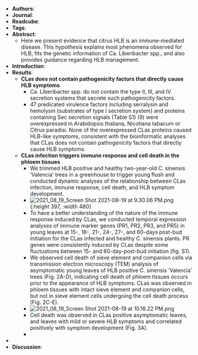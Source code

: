- **Authors**:
- **Journal**:
- **Readcube**:
- **Tags**:
- **Abstract**:
	- Here we present evidence that citrus HLB is an immune-mediated disease. This hypothesis explains most phenomena observed for HLB, fits the genetic information of Ca. Liberibacter spp., and also provides guidance regarding HLB management.
- **Introduction**:
- **Results**:
	- **CLas does not contain pathogenicity factors that directly cause HLB symptoms**
		- Ca. Liberibacter spp. do not contain the type II, III, and IV secretion systems that secrete such pathogenicity factors.
		- 47 predicated virulence factors including serralysin and hemolysin (substrates of type I secretion system) and proteins containing Sec secretion signals (Table S1) (9) were overexpressed in Arabidopsis thaliana, Nicotiana tabacum or Citrus paradisi. None of the overexpressed CLas proteins caused HLB-like symptoms, consistent with the bioinformatic analyses that CLas does not contain pathogenicity factors that directly cause HLB symptoms.
	- **CLas infection triggers immune response and cell death in the phloem tissues**
		- We trimmed HLB positive and healthy two-year-old C. sinensis ‘Valencia’ trees in a greenhouse to trigger young flush and conducted dynamic analyses of the relationship between CLas infection, immune response, cell death, and HLB symptom development.
		- ![2021_08_19_Screen Shot 2021-08-19 at 9.30.06 PM.png](https://cdn.logseq.com/%2Fc8c9845b-a7fd-4de7-86cd-c4be3d7156946db5af3c-b979-49f9-b2f6-80929675d9412021_08_19_Screen%20Shot%202021-08-19%20at%209.30.06%20PM.png?Expires=4783033858&Signature=jdwx0Dsxhvrh6AzabyJQa-jAcXNeQ-n4dpS1gnFK30UJ813rkDnABO23s6lZbmT8iDA0dMWkCH86cdYCGUbSTR6Ewn8EYUexALrb16hYWiOfw0M0xIeZd7rw8WZ-t4BIopjy2eoY9LGY~o3dkUdBEHL4dGyu9LbNuME3X~qfLHTpFPjlfo64vFPFROyDal5Wb8jMGidehWQ80NmTSzIRBsw3yA-TN-vL2dQOlgjM66P9~hUIWseZ9U3d0AdUDs5HBZQMVaJ1PF473NM6rScckD5WKepdFlX4HfbxZWl8ZymBnyXYI5Kfprytru5bZTzGTTp5auLAXU1zlwp4Ezft0g__&Key-Pair-Id=APKAJE5CCD6X7MP6PTEA){:height 397, :width 480}
		- To have a better understanding of the nature of the immune response induced by CLas, we conducted temporal expression analyses of immune marker genes (PR1, PR2, PR3, and PR5) in young leaves at 15-, 18-, 21-, 24-, 27-, and 60-days post-bud initiation for the CLas infected and healthy C. sinensis plants. PR genes were consistently induced by CLas despite some fluctuations between 15- and 60-day-post-bud initiation (fig. S1).
		- We observed cell death of sieve element and companion cells via transmission electron microscopy (TEM) analysis of asymptomatic young leaves of HLB positive C. sinensis ‘Valencia’ trees (Fig. 2A-D), indicating cell death of phloem tissues occurs prior to the appearance of HLB symptoms. CLas was observed in phloem tissues with intact sieve element and companion cells, but not in sieve element cells undergoing the cell death process (Fig. 2C-E).
		- ![2021_08_19_Screen Shot 2021-08-19 at 10.16.22 PM.png](https://cdn.logseq.com/%2Fc8c9845b-a7fd-4de7-86cd-c4be3d7156945b4b1459-b337-411b-94ef-6d79838800f72021_08_19_Screen%20Shot%202021-08-19%20at%2010.16.22%20PM.png?Expires=4783036599&Signature=JramAwr9W2Xy56xS0sBoyDBripNLdVVE8eCogKlFF5DkQWpRXQYj41yai34MjjeRaugAOXUZoBmj82JG8b2RkjvM1~8644JWTFLVUjrDKwSF9uLC5VMv9qFpIAAYs6J5~qNNiNVNJxdcOPhdpb7W~6mm4azlVPZceZVXf9CazVMz9n0W1dVXnkKrD0Nl1GAQD04gytl3ACheSMiRxEhFFvjYelmhRQMXVGWyHgpVQCql2T7MEn-ELi-f~EMk9lPvScADc6OtS19K3sLmkLynowmwogR8XI8jr~qNYariFCLl89HW~0lPBw6wmXl5vi0iqL0yJ5OWfHFv52sR5-xgyA__&Key-Pair-Id=APKAJE5CCD6X7MP6PTEA)
		- Cell death was observed in CLas positive asymptomatic leaves, and leaves with mild or severe HLB symptoms and correlated positively with symptom development (Fig. 3A).
		-
-
- **Discussion**: